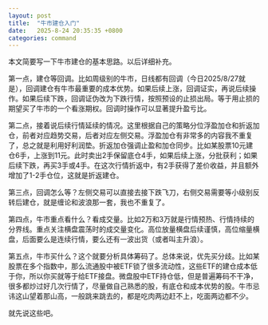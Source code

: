 ```yaml
---
layout: post
title:  "牛市建仓入门"
date:   2025-8-24 20:35:35 +0800
categories: command
---
```


本文简要写一下牛市建仓的基本思路。以后详细补充。

第一点，建仓等回调。比如周级别的牛市，日线都有回调（今日2025/8/27就是），回调建仓有牛市最重要的成本优势。如果后续上涨，回调证实，再说后续操作。如果后续下跌，回调证伪改为下跌行情，按照预设的止损出局。等于用止损的期望买了牛市的一个看涨期权。回调时操作可以显著提升盈亏比。

第二点，接着说后续行情延续的情况。这里根据自己的策略分位浮盈加仓和折返加仓，前者对应趋势交易，后者对应左侧交易。浮盈加仓有非常多的内容我不重复了，总之就是利用好利润垫。折返加仓强调止盈和加仓同步。比如某股票10元建仓6手，上涨到11元。此时卖出2手保留底仓4手，如果后续上涨，分批获利；如果后续下跌，再买3手或4手。在这次行情折返中，有2手获得了差价收益，并且额外增加了1-2手仓位，这就是折返建仓。

第三点，回调怎么等？左侧交易可以直接去接下跌飞刀，右侧交易需要等小级别反转后建仓，就是缠论和波浪那一套，我也不重复了。

第四点，牛市重点看什么？看成交量。比如2万和3万就是行情预热、行情持续的分界线。重点关注横盘震荡时的成交量变化。高位放量横盘后续谨慎，高位缩量横盘，后面要么是连续行情，要么还有一波出货（或者叫主升浪）。

第五点，牛市买什么？这个就要分析具体筹码了。总体来说，优先买分歧。比如某股票在多个指数中，那么流通股中被ETF锁了很多流动性，这些ETF的建仓成本低于你，所以你买就等于给ETF接盘。微盘股中ETF持仓低，但是普遍筹码不干净，很多都炒过好几次行情了，尽量做自己熟悉的股，有底仓和成本优势的股。牛市忌讳这山望着那山高，一般跳来跳去的，都是吃肉两边赶不上，吃面两边都不少。

就先说这些吧。